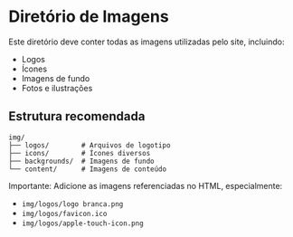# Diretório de Imagens

Este diretório deve conter todas as imagens utilizadas pelo site, incluindo:

- Logos
- Ícones
- Imagens de fundo
- Fotos e ilustrações

## Estrutura recomendada

```
img/
├── logos/        # Arquivos de logotipo
├── icons/        # Ícones diversos
├── backgrounds/  # Imagens de fundo
└── content/      # Imagens de conteúdo
```

Importante: Adicione as imagens referenciadas no HTML, especialmente:
- `img/logos/logo branca.png`
- `img/logos/favicon.ico`
- `img/logos/apple-touch-icon.png`